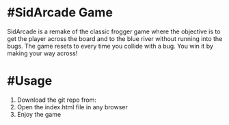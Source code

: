 #SidArcade Game
================

SidArcade is a remake of the classic frogger game where the objective is to get the player across the board and to the blue river without running into the bugs. The game resets to every time you collide with a bug. You win it by making your way across!

#Usage
=======

1. Download the git repo from:
2. Open the index.html file in any browser
3. Enjoy the game

